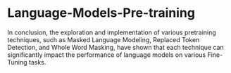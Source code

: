 # Language-Models-Pre-training
In conclusion, the exploration and implementation of various pretraining techniques, such as Masked Language Modeling, Replaced Token Detection, and Whole Word Masking, have shown that each technique can significantly impact the performance of language models on various Fine-Tuning tasks.
